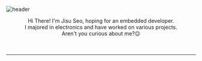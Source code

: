 <!--
**Bada35/Bada35** is a ✨ _special_ ✨ repository because its `README.md` (this file) appears on your GitHub profile.

Here are some ideas to get you started:

- 🔭 I’m currently working on ...
- 🌱 I’m currently learning ...
- 👯 I’m looking to collaborate on ...
- 🤔 I’m looking for help with ...
- 💬 Ask me about ...
- 📫 How to reach me: ...
- 😄 Pronouns: ...
- ⚡ Fun fact: ...
-->


![header](https://capsule-render.vercel.app/api?type=waving&color=0:6FC7E1,100:2797b9&height=185&section=header&text=Hola!%20I'm%20Jisu%20Seo🙋🏻‍♀️&fontColor=f7f5f5&fontSize=35&fontAlignY=38&animation=fadeIn)
<p align="center">Hi There! I'm Jisu Seo, hoping for an embedded developer.<br>I majored in electronics and have worked on various projects.<br>Aren't you curious about me?😉<br><br><br></p>

---
